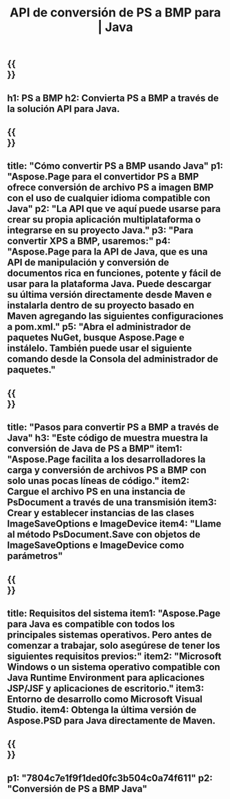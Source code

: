 ﻿---
translation: true
template: /_templates/_conversion-child-java.md
title: API de conversión de PS a BMP para | Java
url: /java/conversion/ps-to-bmp/
description: Ejemplo de código de conversión de Java para formato PS a archivo BMP. Utilice este código de ejemplo para convertir PS a BMP dentro de cualquier aplicación basada en Web o Java de escritorio.
informat: PS
outformat: BMP
otherformats: XPS EPS
---

{{<section banner>}}
---
h1: PS a BMP
h2: Convierta PS a BMP a través de la solución API para Java.
---

{{<section overview>}}
---
title: "Cómo convertir PS a BMP usando Java"
p1: "Aspose.Page para el convertidor PS a BMP ofrece conversión de archivo PS a imagen BMP con el uso de cualquier idioma compatible con Java"
p2: "La API que ve aquí puede usarse para crear su propia aplicación multiplataforma o integrarse en su proyecto Java."
p3: "Para convertir XPS a BMP, usaremos:"
p4: "Aspose.Page para la API de Java, que es una API de manipulación y conversión de documentos rica en funciones, potente y fácil de usar para la plataforma Java. Puede descargar su última versión directamente desde Maven e instalarla dentro de su proyecto basado en Maven agregando las siguientes configuraciones a pom.xml."
p5: "Abra el administrador de paquetes NuGet, busque Aspose.Page e instálelo. También puede usar el siguiente comando desde la Consola del administrador de paquetes."
---

{{<section feature1>}}
---
title: "Pasos para convertir PS a BMP a través de Java"
h3: "Este código de muestra muestra la conversión de Java de PS a BMP"
item1: "Aspose.Page facilita a los desarrolladores la carga y conversión de archivos PS a BMP con solo unas pocas líneas de código."
item2: Cargue el archivo PS en una instancia de PsDocument a través de una transmisión
item3: Crear y establecer instancias de las clases ImageSaveOptions e ImageDevice
item4: "Llame al método PsDocument.Save con objetos de ImageSaveOptions e ImageDevice como parámetros"
---

{{<section feature2>}}
---
title: Requisitos del sistema
item1: "Aspose.Page para Java es compatible con todos los principales sistemas operativos. Pero antes de comenzar a trabajar, solo asegúrese de tener los siguientes requisitos previos:"
item2: "Microsoft Windows o un sistema operativo compatible con Java Runtime Environment para aplicaciones JSP/JSF y aplicaciones de escritorio."
item3: Entorno de desarrollo como Microsoft Visual Studio.
item4: Obtenga la última versión de Aspose.PSD para Java directamente de Maven.
---

{{<section gist>}}
---
p1: "7804c7e1f9f1ded0fc3b504c0a74f611"
p2: "Conversión de PS a BMP Java"
---
